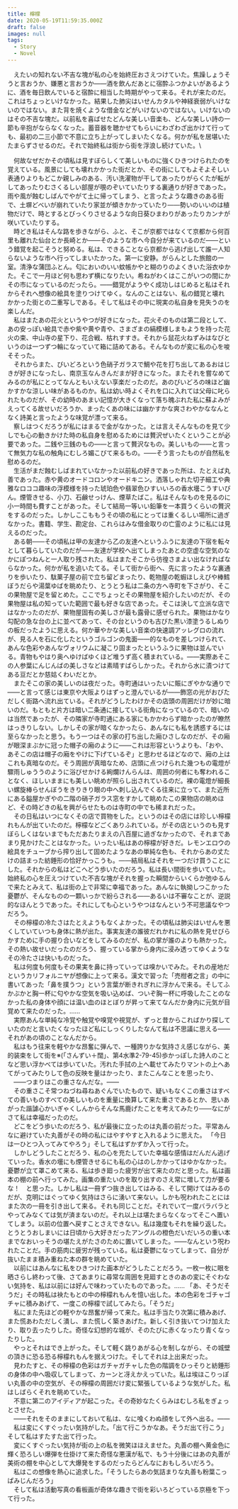 ```yaml
---
title: 檸檬
date: 2020-05-19T11:59:35.000Z
draft: false
images: null
tags:
  - Story
  - Novel
---
```

　えたいの知れない不吉な塊が私の心を始終圧おさえつけていた。焦躁しょうそうと言おうか、嫌悪と言おうか――酒を飲んだあとに宿酔ふつかよいがあるように、酒を毎日飲んでいると宿酔に相当した時期がやって来る。それが来たのだ。これはちょっといけなかった。結果した肺尖はいせんカタルや神経衰弱がいけないのではない。また背を焼くような借金などがいけないのではない。いけないのはその不吉な塊だ。以前私を喜ばせたどんな美しい音楽も、どんな美しい詩の一節も辛抱がならなくなった。蓄音器を聴かせてもらいにわざわざ出かけて行っても、最初の二三小節で不意に立ち上がってしまいたくなる。何かが私を居堪いたたまらずさせるのだ。それで始終私は街から街を浮浪し続けていた。\
<!--more-->

　何故なぜだかその頃私は見すぼらしくて美しいものに強くひきつけられたのを覚えている。風景にしても壊れかかった街だとか、その街にしてもよそよそしい表通りよりもどこか親しみのある、汚い洗濯物が干してあったりがらくたが転がしてあったりむさくるしい部屋が覗のぞいていたりする裏通りが好きであった。雨や風が蝕むしばんでやがて土に帰ってしまう、と言ったような趣きのある街で、土塀どべいが崩れていたり家並が傾きかかっていたり――勢いのいいのは植物だけで、時とするとびっくりさせるような向日葵ひまわりがあったりカンナが咲いていたりする。\
　時どき私はそんな路を歩きながら、ふと、そこが京都ではなくて京都から何百里も離れた仙台とか長崎とか――そのような市へ今自分が来ているのだ――という錯覚を起こそうと努める。私は、できることなら京都から逃げ出して誰一人知らないような市へ行ってしまいたかった。第一に安静。がらんとした旅館の一室。清浄な蒲団ふとん。匂においのいい蚊帳かやと糊のりのよくきいた浴衣ゆかた。そこで一月ほど何も思わず横になりたい。希ねがわくはここがいつの間にかその市になっているのだったら。――錯覚がようやく成功しはじめると私はそれからそれへ想像の絵具を塗りつけてゆく。なんのことはない、私の錯覚と壊れかかった街との二重写しである。そして私はその中に現実の私自身を見失うのを楽しんだ。\
　私はまたあの花火というやつが好きになった。花火そのものは第二段として、あの安っぽい絵具で赤や紫や黄や青や、さまざまの縞模様しまもようを持った花火の束、中山寺の星下り、花合戦、枯れすすき。それから鼠花火ねずみはなびというのは一つずつ輪になっていて箱に詰めてある。そんなものが変に私の心を唆そそった。\
　それからまた、びいどろという色硝子ガラスで鯛や花を打ち出してあるおはじきが好きになったし、南京玉なんきんだまが好きになった。またそれを嘗なめてみるのが私にとってなんともいえない享楽だったのだ。あのびいどろの味ほど幽かすかな涼しい味があるものか。私は幼い時よくそれを口に入れては父母に叱られたものだが、その幼時のあまい記憶が大きくなって落ち魄ぶれた私に蘇よみがえってくる故せいだろうか、まったくあの味には幽かすかな爽さわやかななんとなく詩美と言ったような味覚が漂って来る。\
　察しはつくだろうが私にはまるで金がなかった。とは言えそんなものを見て少しでも心の動きかけた時の私自身を慰めるためには贅沢ぜいたくということが必要であった。二銭や三銭のもの――と言って贅沢なもの。美しいもの――と言って無気力な私の触角にむしろ媚こびて来るもの。――そう言ったものが自然私を慰めるのだ。\
　生活がまだ蝕むしばまれていなかった以前私の好きであった所は、たとえば丸善であった。赤や黄のオードコロンやオードキニン。洒落しゃれた切子細工や典雅なロココ趣味の浮模様を持った琥珀色や翡翠色ひすいいろの香水壜こうすいびん。煙管きせる、小刀、石鹸せっけん、煙草たばこ。私はそんなものを見るのに小一時間も費すことがあった。そして結局一等いい鉛筆を一本買うくらいの贅沢をするのだった。しかしここももうその頃の私にとっては重くるしい場所に過ぎなかった。書籍、学生、勘定台、これらはみな借金取りの亡霊のように私には見えるのだった。\
　ある朝――その頃私は甲の友達から乙の友達へというふうに友達の下宿を転々として暮らしていたのだが――友達が学校へ出てしまったあとの空虚な空気のなかにぽつねんと一人取り残された。私はまたそこから彷徨さまよい出なければならなかった。何かが私を追いたてる。そして街から街へ、先に言ったような裏通りを歩いたり、駄菓子屋の前で立ち留どまったり、乾物屋の乾蝦ほしえびや棒鱈ぼうだらや湯葉ゆばを眺めたり、とうとう私は二条の方へ寺町を下さがり、そこの果物屋で足を留とめた。ここでちょっとその果物屋を紹介したいのだが、その果物屋は私の知っていた範囲で最も好きな店であった。そこは決して立派な店ではなかったのだが、果物屋固有の美しさが最も露骨に感ぜられた。果物はかなり勾配の急な台の上に並べてあって、その台というのも古びた黒い漆塗うるしぬりの板だったように思える。何か華やかな美しい音楽の快速調アッレグロの流れが、見る人を石に化したというゴルゴンの鬼面――的なものを差しつけられて、あんな色彩やあんなヴォリウムに凝こり固まったというふうに果物は並んでいる。青物もやはり奥へゆけばゆくほど堆うず高く積まれている。――実際あそこの人参葉にんじんばの美しさなどは素晴すばらしかった。それから水に漬つけてある豆だとか慈姑くわいだとか。\
　またそこの家の美しいのは夜だった。寺町通はいったいに賑にぎやかな通りで――と言って感じは東京や大阪よりはずっと澄んでいるが――飾窓の光がおびただしく街路へ流れ出ている。それがどうしたわけかその店頭の周囲だけが妙に暗いのだ。もともと片方は暗い二条通に接している街角になっているので、暗いのは当然であったが、その隣家が寺町通にある家にもかかわらず暗かったのが瞭然はっきりしない。しかしその家が暗くなかったら、あんなにも私を誘惑するには至らなかったと思う。もう一つはその家の打ち出した廂ひさしなのだが、その廂が眼深まぶかに冠った帽子の廂のように――これは形容というよりも、「おや、あそこの店は帽子の廂をやけに下げているぞ」と思わせるほどなので、廂の上はこれも真暗なのだ。そう周囲が真暗なため、店頭に点つけられた幾つもの電燈が驟雨しゅううのように浴びせかける絢爛けんらんは、周囲の何者にも奪われることなく、ほしいままにも美しい眺めが照らし出されているのだ。裸の電燈が細長い螺旋棒らせんぼうをきりきり眼の中へ刺し込んでくる往来に立って、また近所にある鎰屋かぎやの二階の硝子ガラス窓をすかして眺めたこの果物店の眺めほど、その時どきの私を興がらせたものは寺町の中でも稀まれだった。\
　その日私はいつになくその店で買物をした。というのはその店には珍しい檸檬れもんが出ていたのだ。檸檬などごくありふれている。がその店というのも見すぼらしくはないまでもただあたりまえの八百屋に過ぎなかったので、それまであまり見かけたことはなかった。いったい私はあの檸檬が好きだ。レモンエロウの絵具をチューブから搾り出して固めたようなあの単純な色も、それからあの丈たけの詰まった紡錘形の恰好かっこうも。――結局私はそれを一つだけ買うことにした。それからの私はどこへどう歩いたのだろう。私は長い間街を歩いていた。始終私の心を圧えつけていた不吉な塊がそれを握った瞬間からいくらか弛ゆるんで来たとみえて、私は街の上で非常に幸福であった。あんなに執拗しつこかった憂鬱が、そんなものの一顆いっかで紛らされる――あるいは不審なことが、逆説的なほんとうであった。それにしても心というやつはなんという不可思議なやつだろう。\
　その檸檬の冷たさはたとえようもなくよかった。その頃私は肺尖はいせんを悪くしていていつも身体に熱が出た。事実友達の誰彼だれかれに私の熱を見せびらかすために手の握り合いなどをしてみるのだが、私の掌が誰のよりも熱かった。その熱い故せいだったのだろう、握っている掌から身内に浸み透ってゆくようなその冷たさは快いものだった。\
　私は何度も何度もその果実を鼻に持っていっては嗅かいでみた。それの産地だというカリフォルニヤが想像に上って来る。漢文で習った「売柑者之言」の中に書いてあった「鼻を撲うつ」という言葉が断きれぎれに浮かんで来る。そしてふかぶかと胸一杯に匂やかな空気を吸い込めば、ついぞ胸一杯に呼吸したことのなかった私の身体や顔には温い血のほとぼりが昇って来てなんだか身内に元気が目覚めて来たのだった。……\
　実際あんな単純な冷覚や触覚や嗅覚や視覚が、ずっと昔からこればかり探していたのだと言いたくなったほど私にしっくりしたなんて私は不思議に思える――それがあの頃のことなんだから。\
　私はもう往来を軽やかな昂奮に弾んで、一種誇りかな気持さえ感じながら、美的装束をして街を※(「さんずい＋闊」、第4水準2-79-45)歩かっぽした詩人のことなど思い浮かべては歩いていた。汚れた手拭の上へ載せてみたりマントの上へあてがってみたりして色の反映を量はかったり、またこんなことを思ったり、\
　――つまりはこの重さなんだな。――\
　その重さこそ常つねづね尋ねあぐんでいたもので、疑いもなくこの重さはすべての善いものすべての美しいものを重量に換算して来た重さであるとか、思いあがった諧謔心かいぎゃくしんからそんな馬鹿げたことを考えてみたり――なにがさて私は幸福だったのだ。\
　どこをどう歩いたのだろう、私が最後に立ったのは丸善の前だった。平常あんなに避けていた丸善がその時の私にはやすやすと入れるように思えた。 「今日は一ひとつ入ってみてやろう」そして私はずかずか入って行った。\
　しかしどうしたことだろう、私の心を充たしていた幸福な感情はだんだん逃げていった。香水の壜にも煙管きせるにも私の心はのしかかってはゆかなかった。憂鬱が立て罩こめて来る、私は歩き廻った疲労が出て来たのだと思った。私は画本の棚の前へ行ってみた。画集の重たいのを取り出すのさえ常に増して力が要るな！　と思った。しかし私は一冊ずつ抜き出してはみる、そして開けてはみるのだが、克明にはぐってゆく気持はさらに湧いて来ない。しかも呪われたことにはまた次の一冊を引き出して来る。それも同じことだ。それでいて一度バラバラとやってみなくては気が済まないのだ。それ以上は堪たまらなくなってそこへ置いてしまう。以前の位置へ戻すことさえできない。私は幾度もそれを繰り返した。とうとうおしまいには日頃から大好きだったアングルの橙色だいだいろの重い本までなおいっそうの堪たえがたさのために置いてしまった。――なんという呪われたことだ。手の筋肉に疲労が残っている。私は憂鬱になってしまって、自分が抜いたまま積み重ねた本の群を眺めていた。\
　以前にはあんなに私をひきつけた画本がどうしたことだろう。一枚一枚に眼を晒さらし終わって後、さてあまりに尋常な周囲を見廻すときのあの変にそぐわない気持を、私は以前には好んで味わっていたものであった。…… 「あ、そうだそうだ」その時私は袂たもとの中の檸檬れもんを憶い出した。本の色彩をゴチャゴチャに積みあげて、一度この檸檬で試してみたら。「そうだ」\
　私にまた先ほどの軽やかな昂奮が帰って来た。私は手当たり次第に積みあげ、また慌あわただしく潰し、また慌しく築きあげた。新しく引き抜いてつけ加えたり、取り去ったりした。奇怪な幻想的な城が、そのたびに赤くなったり青くなったりした。\
　やっとそれはでき上がった。そして軽く跳りあがる心を制しながら、その城壁の頂きに恐る恐る檸檬れもんを据えつけた。そしてそれは上出来だった。\
　見わたすと、その檸檬の色彩はガチャガチャした色の階調をひっそりと紡錘形の身体の中へ吸収してしまって、カーンと冴えかえっていた。私は埃ほこりっぽい丸善の中の空気が、その檸檬の周囲だけ変に緊張しているような気がした。私はしばらくそれを眺めていた。\
　不意に第二のアイディアが起こった。その奇妙なたくらみはむしろ私をぎょっとさせた。\
　――それをそのままにしておいて私は、なに喰くわぬ顔をして外へ出る。――\
　私は変にくすぐったい気持がした。「出て行こうかなあ。そうだ出て行こう」そして私はすたすた出て行った。\
　変にくすぐったい気持が街の上の私を微笑ほほえませた。丸善の棚へ黄金色に輝く恐ろしい爆弾を仕掛けて来た奇怪な悪漢が私で、もう十分後にはあの丸善が美術の棚を中心として大爆発をするのだったらどんなにおもしろいだろう。\
　私はこの想像を熱心に追求した。「そうしたらあの気詰まりな丸善も粉葉こっぱみじんだろう」\
　そして私は活動写真の看板画が奇体な趣きで街を彩いろどっている京極を下って行った。